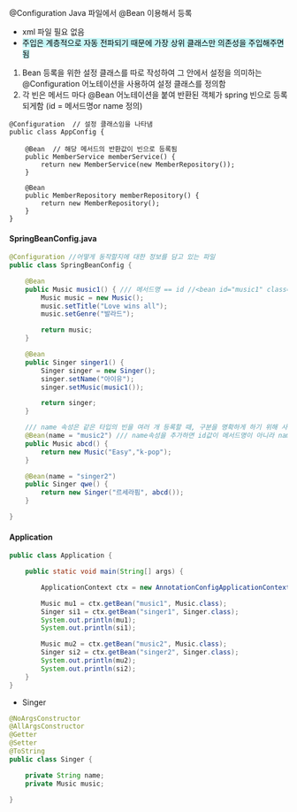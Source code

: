 @Configuration Java 파일에서 @Bean 이용해서 등록
- xml 파일 필요 없음
 - <mark style="background: #ABF7F7A6;">주입은 계층적으로 자동 전파되기 때문에 가장 상위 클래스만 의존성을 주입해주면 됨</mark>

1. Bean 등록을 위한 설정 클래스를 따로 작성하여 그 안에서 설정을 의미하는 @Configuration 어노테이션을 사용하여 설정 클래스를 정의함
2. 각 빈은 메서드 마다 @Bean 어노테이션을 붙여 반환된 객체가 spring 빈으로 등록되게함 (id = 메서드명or name 정의)

```
@Configuration  // 설정 클래스임을 나타냄
public class AppConfig {

    @Bean  // 해당 메서드의 반환값이 빈으로 등록됨
    public MemberService memberService() {
        return new MemberService(new MemberRepository());
    }

    @Bean
    public MemberRepository memberRepository() {
        return new MemberRepository();
    }
}
```

#### SpringBeanConfig.java
```java
@Configuration //어떻게 동작할지에 대한 정보를 담고 있는 파일
public class SpringBeanConfig {

    @Bean
    public Music music1() { /// 메서드명 == id //<bean id="music1" class="Music"/>
        Music music = new Music();
        music.setTitle("Love wins all");
        music.setGenre("발라드");

        return music;
    }

    @Bean
    public Singer singer1() {
        Singer singer = new Singer();
        singer.setName("아이유");
        singer.setMusic(music1());

        return singer;
    }

    /// name 속성은 같은 타입의 빈을 여러 개 등록할 때, 구분을 명확하게 하기 위해 사용 -> 보통 사용 잘 안함
    @Bean(name = "music2") /// name속성을 추가하면 id값이 메서드명이 아니라 name속성으로 설정
    public Music abcd() {
        return new Music("Easy","k-pop");
    }

    @Bean(name = "singer2")
    public Singer qwe() {
        return new Singer("르세라핌", abcd());
    }

}
```

#### Application
```java
public class Application {

    public static void main(String[] args) {

        ApplicationContext ctx = new AnnotationConfigApplicationContext(SpringBeanConfig.class); //Configuration 사용

        Music mu1 = ctx.getBean("music1", Music.class);
        Singer si1 = ctx.getBean("singer1", Singer.class);
        System.out.println(mu1);
        System.out.println(si1);

        Music mu2 = ctx.getBean("music2", Music.class);
        Singer si2 = ctx.getBean("singer2", Singer.class);
        System.out.println(mu2);
        System.out.println(si2);
    }
}
```

- Singer
```java
@NoArgsConstructor
@AllArgsConstructor
@Getter
@Setter
@ToString
public class Singer {

    private String name;
    private Music music;

}
```
